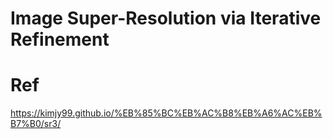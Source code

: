 # Image Super-Resolution via Iterative Refinement


# Ref
https://kimjy99.github.io/%EB%85%BC%EB%AC%B8%EB%A6%AC%EB%B7%B0/sr3/

